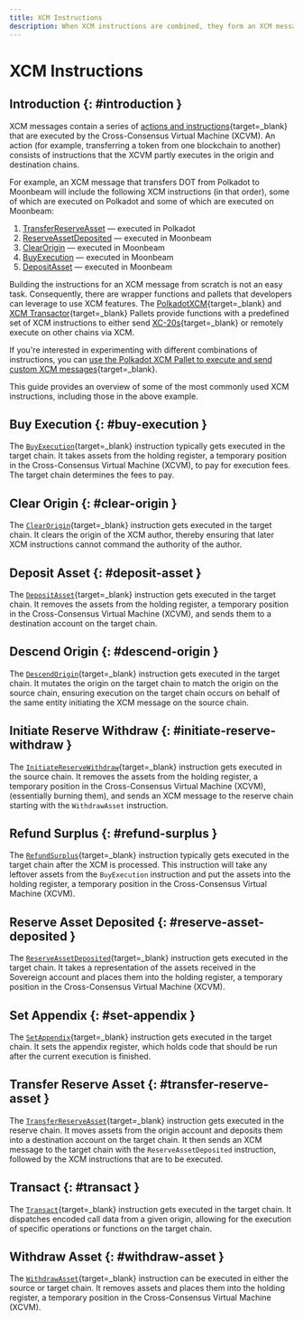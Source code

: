 ```yaml
---
title: XCM Instructions
description: When XCM instructions are combined, they form an XCM message that performs a cross-chain action. Take a look at some of the most common instructions.
---
```


# XCM Instructions

## Introduction {: #introduction }

XCM messages contain a series of [actions and instructions](https://github.com/paritytech/xcm-format#5-the-xcvm-instruction-set){target=\_blank} that are executed by the Cross-Consensus Virtual Machine (XCVM). An action (for example, transferring a token from one blockchain to another) consists of instructions that the XCVM partly executes in the origin and destination chains.

For example, an XCM message that transfers DOT from Polkadot to Moonbeam will include the following XCM instructions (in that order), some of which are executed on Polkadot and some of which are executed on Moonbeam:

 1. [TransferReserveAsset](#transfer-reserve-asset) — executed in Polkadot
 2. [ReserveAssetDeposited](#reserve-asset-deposited) — executed in Moonbeam
 3. [ClearOrigin](#clear-origin) — executed in Moonbeam
 4. [BuyExecution](#buy-execution) — executed in Moonbeam
 5. [DepositAsset](#deposit-asset) — executed in Moonbeam

Building the instructions for an XCM message from scratch is not an easy task. Consequently, there are wrapper functions and pallets that developers can leverage to use XCM features. The [PolkadotXCM](/builders/interoperability/xcm/xc20/send-xc20s/xcm-pallet/){target=\_blank} and [XCM Transactor](/builders/interoperability/xcm/remote-execution/substrate-calls/xcm-transactor-pallet/){target=\_blank} Pallets provide functions with a predefined set of XCM instructions to either send [XC-20s](/builders/interoperability/xcm/xc20/overview/){target=\_blank} or remotely execute on other chains via XCM.

If you're interested in experimenting with different combinations of instructions, you can [use the Polkadot XCM Pallet to execute and send custom XCM messages](/builders/interoperability/xcm/send-execute-xcm/){target=\_blank}.

This guide provides an overview of some of the most commonly used XCM instructions, including those in the above example.

## Buy Execution {: #buy-execution }

The [`BuyExecution`](https://github.com/paritytech/xcm-format#buyexecution){target=\_blank} instruction typically gets executed in the target chain. It takes assets from the holding register, a temporary position in the Cross-Consensus Virtual Machine (XCVM), to pay for execution fees. The target chain determines the fees to pay.

## Clear Origin {: #clear-origin }

The [`ClearOrigin`](https://github.com/paritytech/xcm-format#clearorigin){target=\_blank} instruction gets executed in the target chain. It clears the origin of the XCM author, thereby ensuring that later XCM instructions cannot command the authority of the author.

## Deposit Asset {: #deposit-asset }

The [`DepositAsset`](https://github.com/paritytech/xcm-format#depositasset){target=\_blank} instruction gets executed in the target chain. It removes the assets from the holding register, a temporary position in the Cross-Consensus Virtual Machine (XCVM), and sends them to a destination account on the target chain.

## Descend Origin {: #descend-origin }

The [`DescendOrigin`](https://github.com/paritytech/xcm-format#descendorigin){target=\_blank} instruction gets executed in the target chain. It mutates the origin on the target chain to match the origin on the source chain, ensuring execution on the target chain occurs on behalf of the same entity initiating the XCM message on the source chain.

## Initiate Reserve Withdraw {: #initiate-reserve-withdraw }

The [`InitiateReserveWithdraw`](https://github.com/paritytech/xcm-format#initiatereservewithdraw){target=\_blank} instruction gets executed in the source chain. It removes the assets from the holding register, a temporary position in the Cross-Consensus Virtual Machine (XCVM), (essentially burning them), and sends an XCM message to the reserve chain starting with the `WithdrawAsset` instruction.

## Refund Surplus {: #refund-surplus }

The [`RefundSurplus`](https://github.com/paritytech/xcm-format#refundsurplus){target=\_blank} instruction typically gets executed in the target chain after the XCM is processed. This instruction will take any leftover assets from the `BuyExecution` instruction and put the assets into the holding register, a temporary position in the Cross-Consensus Virtual Machine (XCVM).

## Reserve Asset Deposited {: #reserve-asset-deposited }

The [`ReserveAssetDeposited`](https://github.com/paritytech/xcm-format#reserveassetdeposited-){target=\_blank} instruction gets executed in the target chain. It takes a representation of the assets received in the Sovereign account and places them into the holding register, a temporary position in the Cross-Consensus Virtual Machine (XCVM).

## Set Appendix {: #set-appendix }

The [`SetAppendix`](https://github.com/paritytech/xcm-format#setappendix){target=\_blank} instruction gets executed in the target chain. It sets the appendix register, which holds code that should be run after the current execution is finished.

## Transfer Reserve Asset {: #transfer-reserve-asset }

The [`TransferReserveAsset`](https://github.com/paritytech/xcm-format#transferreserveasset){target=\_blank} instruction gets executed in the reserve chain. It moves assets from the origin account and deposits them into a destination account on the target chain. It then sends an XCM message to the target chain with the `ReserveAssetDeposited` instruction, followed by the XCM instructions that are to be executed.

## Transact {: #transact }

The [`Transact`](https://github.com/paritytech/xcm-format#transact){target=\_blank} instruction gets executed in the target chain. It dispatches encoded call data from a given origin, allowing for the execution of specific operations or functions on the target chain.

## Withdraw Asset {: #withdraw-asset }

The [`WithdrawAsset`](https://github.com/paritytech/xcm-format#withdrawasset){target=\_blank} instruction can be executed in either the source or target chain. It removes assets and places them into the holding register, a temporary position in the Cross-Consensus Virtual Machine (XCVM).
